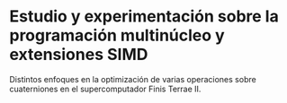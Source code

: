 # Estudio y experimentación sobre la programación multinúcleo y extensiones SIMD
Distintos enfoques en la optimización de varias operaciones sobre cuaterniones en el supercomputador Finis Terrae II.
